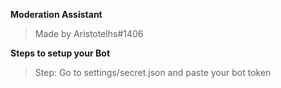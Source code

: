 **Moderation Assistant**
> Made by Aristotelhs#1406

**Steps to setup your Bot**
> Step: Go to settings/secret.json and paste your bot token
